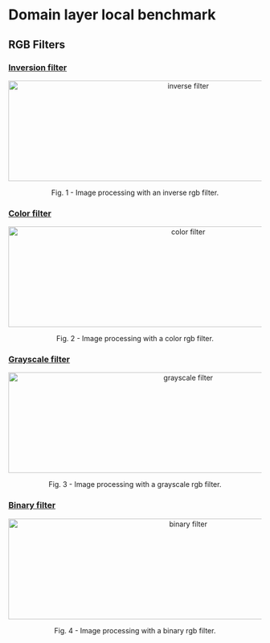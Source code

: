 # Domain layer local benchmark

## RGB Filters

### [Inversion filter](https://github.com/dudinda/Image-Processing/blob/master/Source/ImageProcessing.App.DomainLayer/DomainModel/RgbFilters/Implementation/Inversion/InversionFilter.cs)

<p align="center">
    <img src="https://i.imgur.com/99AL4uB.png" width="700" height = "200" alt="inverse filter">
    <p align="center">Fig. 1 - Image processing with an inverse rgb filter.</p>
</p>

### [Color filter](https://github.com/dudinda/Image-Processing/blob/master/Source/ImageProcessing.App.DomainLayer/DomainModel/RgbFilters/Implementation/Color/ColorFilter.cs)

<p align="center">
    <img src="https://i.imgur.com/pqcN41l.png" width="700" height = "200" alt="color filter">
    <p align="center">Fig. 2 - Image processing with a color rgb filter.</p>
</p>


### [Grayscale filter](https://github.com/dudinda/Image-Processing/blob/master/Source/ImageProcessing.App.DomainLayer/DomainModel/RgbFilters/Implementation/Grayscale/GrayscaleFilter.cs)

<p align="center">
    <img src="https://i.imgur.com/1E53wfX.png" width="700" height = "200" alt="grayscale filter">
    <p align="center">Fig. 3 - Image processing with a grayscale rgb filter.</p>
</p>


### [Binary filter](https://github.com/dudinda/Image-Processing/blob/master/Source/ImageProcessing.App.DomainLayer/DomainModel/RgbFilters/Implementation/Binary/BinaryFilter.cs)

<p align="center">
    <img src="https://i.imgur.com/zBX2swh.png" width="700" height = "200" alt="binary filter">
    <p align="center">Fig. 4 - Image processing with a binary rgb filter.</p>
</p>


